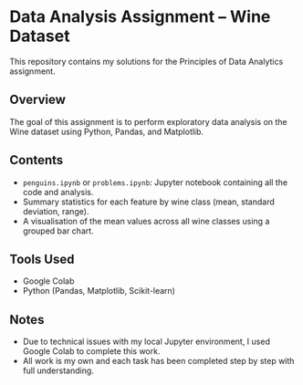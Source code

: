 # Data Analysis Assignment – Wine Dataset

This repository contains my solutions for the Principles of Data Analytics assignment.

## Overview
The goal of this assignment is to perform exploratory data analysis on the Wine dataset using Python, Pandas, and Matplotlib.

## Contents

- `penguins.ipynb` or `problems.ipynb`: Jupyter notebook containing all the code and analysis.
- Summary statistics for each feature by wine class (mean, standard deviation, range).
- A visualisation of the mean values across all wine classes using a grouped bar chart.

## Tools Used

- Google Colab
- Python (Pandas, Matplotlib, Scikit-learn)

## Notes

- Due to technical issues with my local Jupyter environment, I used Google Colab to complete this work.
- All work is my own and each task has been completed step by step with full understanding.
